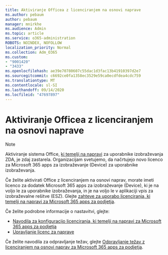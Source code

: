 ```yaml
---
title: Aktiviranje Officea z licenciranjem na osnovi naprave
ms.author: pebaum
author: pebaum
manager: mnirkhe
ms.audience: Admin
ms.topic: article
ms.service: o365-administration
ROBOTS: NOINDEX, NOFOLLOW
localization_priority: Normal
ms.collection: Adm_O365
ms.custom:
- "9001420"
- "3433"
ms.openlocfilehash: ae39e70780607c55dac1d3fac13b41910397d2e7
ms.sourcegitcommit: c6692ce0fa1358ec3529e59ca0ecdfdea4cdc759
ms.translationtype: MT
ms.contentlocale: sl-SI
ms.lasthandoff: 09/14/2020
ms.locfileid: "47697897"
---
```

# <a name="activating-office-using-device-based-licensing"></a>Aktiviranje Officea z licenciranjem na osnovi naprave

> [!NOTE]
> Aktiviranje sistema Office, [ki temelji na napravi](https://aka.ms/officedba) za uporabnike izobraževanja ZDA, je zdaj zastarela. Organizacijam svetujemo, da načrtujejo novo licenco za Microsoft 365 apps za izobraževanje (Device) za uporabnike izobraževanja.

Če želite aktivirati Office z licenciranjem na osnovi naprav, morate imeti licenco za dodatek Microsoft 365 apps za izobraževanje (Device), ki je na voljo le za uporabnike izobraževanja, in je na voljo le v aplikaciji vpis za izobraževalne rešitve (ESZ). Glejte [zahteve za uporabo licenciranja, ki temelji na napravi za Microsoft 365 apps za podjetja](https://docs.microsoft.com/deployoffice/device-based-licensing#requirements-for-using-device-based-licensing-for-microsoft-365-apps-for-enterprise).


Če želite podrobne informacije o nastavitvi, glejte:

- [Navodila za konfiguracijo licenciranja, ki temelji na napravi za Microsoft 365 apps za podjetja](https://docs.microsoft.com/deployoffice/device-based-licensing#steps-to-configure-device-based-licensing-for-microsoft-365-apps-for-enterprise)
- [Upravljanje licenc za naprave](https://docs.microsoft.com/microsoft-365/admin/misc/manage-licenses-for-devices)

Če želite navodila za odpravljanje težav, glejte [Odpravljanje težav z licenciranjem na osnovi naprav za Microsoft 365 apps za podjetja](https://docs.microsoft.com/deployoffice/device-based-licensing#troubleshoot-device-based-licensing-for-microsoft-365-apps-for-enterprise).
